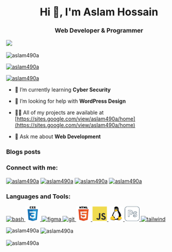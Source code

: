 <h1 align="center">Hi 👋, I'm Aslam Hossain</h1>
<h3 align="center">Web Developer & Programmer</h3>

<img src="https://pbs.twimg.com/media/F_sh3p_bUAA-72-?format=jpg&name=small">

<p align="left"> <img src="https://komarev.com/ghpvc/?username=aslam490a&label=Profile%20views&color=0e75b6&style=flat" alt="aslam490a" /> </p>

<p align="left"> <a href="https://github.com/ryo-ma/github-profile-trophy"><img src="https://github-profile-trophy.vercel.app/?username=aslam490a" alt="aslam490a" /></a> </p>

<p align="left"> <a href="https://twitter.com/aslam490a" target="blank"><img src="https://img.shields.io/twitter/follow/aslam490a?logo=twitter&style=for-the-badge" alt="aslam490a" /></a> </p>

- 🌱 I’m currently learning **Cyber Security**

- 🤝 I’m looking for help with **WordPress Design**

- 👨‍💻 All of my projects are available at [https://sites.google.com/view/aslam490a/home](https://sites.google.com/view/aslam490a/home)

- 💬 Ask me about **Web Development**

### Blogs posts
<!-- BLOG-POST-LIST:START -->
<!-- BLOG-POST-LIST:END -->

<h3 align="left">Connect with me:</h3>
<p align="left">
<a href="https://dev.to/aslam490a" target="blank"><img align="center" src="https://raw.githubusercontent.com/rahuldkjain/github-profile-readme-generator/master/src/images/icons/Social/devto.svg" alt="aslam490a" height="30" width="40" /></a>
<a href="https://twitter.com/aslam490a" target="blank"><img align="center" src="https://raw.githubusercontent.com/rahuldkjain/github-profile-readme-generator/master/src/images/icons/Social/twitter.svg" alt="aslam490a" height="30" width="40" /></a>
<a href="https://fb.com/aslam490a" target="blank"><img align="center" src="https://raw.githubusercontent.com/rahuldkjain/github-profile-readme-generator/master/src/images/icons/Social/facebook.svg" alt="aslam490a" height="30" width="40" /></a>
<a href="https://www.behance.net/aslam490a" target="blank"><img align="center" src="https://raw.githubusercontent.com/rahuldkjain/github-profile-readme-generator/master/src/images/icons/Social/behance.svg" alt="aslam490a" height="30" width="40" /></a>

<h3 align="left">Languages and Tools:</h3>
<p align="left"> <a href="https://www.gnu.org/software/bash/" target="_blank" rel="noreferrer"> <img src="https://www.vectorlogo.zone/logos/gnu_bash/gnu_bash-icon.svg" alt="bash" width="40" height="40"/> </a> <a href="https://www.w3schools.com/css/" target="_blank" rel="noreferrer"> <img src="https://raw.githubusercontent.com/devicons/devicon/master/icons/css3/css3-original-wordmark.svg" alt="css3" width="40" height="40"/> </a> <a href="https://www.figma.com/" target="_blank" rel="noreferrer"> <img src="https://www.vectorlogo.zone/logos/figma/figma-icon.svg" alt="figma" width="40" height="40"/> </a> <a href="https://git-scm.com/" target="_blank" rel="noreferrer"> <img src="https://www.vectorlogo.zone/logos/git-scm/git-scm-icon.svg" alt="git" width="40" height="40"/> </a> <a href="https://www.w3.org/html/" target="_blank" rel="noreferrer"> <img src="https://raw.githubusercontent.com/devicons/devicon/master/icons/html5/html5-original-wordmark.svg" alt="html5" width="40" height="40"/> </a> <a href="https://developer.mozilla.org/en-US/docs/Web/JavaScript" target="_blank" rel="noreferrer"> <img src="https://raw.githubusercontent.com/devicons/devicon/master/icons/javascript/javascript-original.svg" alt="javascript" width="40" height="40"/> </a> <a href="https://www.linux.org/" target="_blank" rel="noreferrer"> <img src="https://raw.githubusercontent.com/devicons/devicon/master/icons/linux/linux-original.svg" alt="linux" width="40" height="40"/> </a> <a href="https://www.photoshop.com/en" target="_blank" rel="noreferrer"> <img src="https://raw.githubusercontent.com/devicons/devicon/master/icons/photoshop/photoshop-line.svg" alt="photoshop" width="40" height="40"/> </a> <a href="https://tailwindcss.com/" target="_blank" rel="noreferrer"> <img src="https://www.vectorlogo.zone/logos/tailwindcss/tailwindcss-icon.svg" alt="tailwind" width="40" height="40"/> </a> </p>

<p><img align="left" src="https://github-readme-stats.vercel.app/api/top-langs?username=aslam490a&show_icons=true&locale=en&layout=compact" alt="aslam490a" /></p>

<p>&nbsp;<img align="center" src="https://github-readme-stats.vercel.app/api?username=aslam490a&show_icons=true&locale=en" alt="aslam490a" /></p>

<p><img align="center" src="https://github-readme-streak-stats.herokuapp.com/?user=aslam490a&" alt="aslam490a" /></p>
